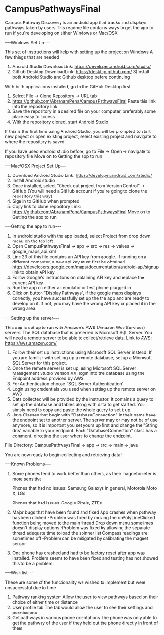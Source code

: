 # CampusPathwaysFinal
Campus Pathway Discovery is an android app that tracks and displays pathways taken by users
This readme file contains ways to get the app to run if you're developing on either Windows or Mac/OSX

---Windows Set Up---

This set of instructions will help with setting up the project on Windows
A few things that are needed
1) Android Studio DownloadLink: https://developer.android.com/studio/
2) Github Desktop DownloadLink: https://desktop.github.com/
3)Install both Android Studio and Github desktop before continuing

With both applications installed, go to the GitHub Desktop first
1) Select File -> Clone Repository -> URL tab
2) https://github.com/AbrahamPena/CampusPathwaysFinal Paste this link into the repository link
3) Save the repository in a desired file on your computer, preferably some place easy to access
4) With the repository cloned, start Android Studio

If this is the first time using Android Studio, you will be prompted to start new project
or open existing project, select existing project and navigate to where the repository is saved

If you have used Android studio before, go to File -> Open -> navigate to repository file
Move on to Getting the app to run

---Mac/OSX Project Set Up---
1) Download Android Studio Link: https://developer.android.com/studio/
2) Install Android studio
3) Once installed, select "Check out project from Version Control" -> GitHub
   (You will need a GitHub account if you're going to clone the repository this way)
4) Sign in to GitHub when prompted
5) Copy link to clone repository Link: https://github.com/AbrahamPena/CampusPathwaysFinal
Move on to Getting the app to run

---Getting the app to run---
1) In android studio with the app loaded, select Project from drop down menu on the top left
2) Open CampusPathwaysFinal -> app -> src -> res -> values -> google_maps_api.xml
3) Line 23 of this file contains an API key from google. If running on a different computer,
   a new api key must first be obtained.
   https://developers.google.com/maps/documentation/android-api/signup link to obtain API key
4) Follow Google's instructions on obtaining API key and replace the current API key
5) Run the app on either an emulator or test phone plugged in
6) Click on button "Display Pathways", if the google maps displays correctly, you have successfully
   set up the the app and are ready to develop on it. If not, you may have the wrong API key or placed
   it in the wrong area.
   
---Setting up the server---

This app is set up to run with Amazon's AWS (Amazon Web Services) servers. The SQL database that is preferred is Microsoft SQL Server.
You will need a remote server to be able to collect/retrieve data. Link to AWS: https://aws.amazon.com/
1) Follow their set up instructions using Microsoft SQL Server instead. If you are familiar with setting up a remote database,
set up a Microsoft SQL Server for this project.
2) Once the remote server is set up, using Microsoft SQL Server Management Studio Version XX, login
   into the database using the Endpoint address provided by AWS.
3) For Authentication choose “SQL Server Authentication”
4) Login using credentials you used when setting up the remote server on AWS
5) Data collected will be provided by the instructor. It contains a query to set up the database and tables
   along with data to get started. You simply need to copy and paste the whole query to set it up.
6) Java Classes that begin with "DatabaseConnection" in their name have the endpoint set to another server.
   The server may or may not be of use anymore, so it is important you set yours up first and change the
   "String dns" variable to your endpoint. Each "DatabaseConnection" class has a comment, directing the user 
   where to change the endpoint.
   
File Directory: CampusPathwaysFinal -> app -> src -> main -> java

You are now ready to begin collecting and retrieving data!

---Known Problems---
1) Some phones tend to work better than others, as their magnetometer is more sensitive

   Phones that had no issues: Samsung Galaxys in general, Motorola Moto X, LGs
   
   Phones that had issues: Google Pixels, ZTEs
2) Major bugs that have been found and fixed
   App crashes when pathway has been clicked
   -Problem was fixed by moving the onPolyLineClicked function being moved to the main thread
   Drop down menu sometimes doesn't display options
   -Problem was fixed by allowing the separate thread adequate time to load the spinner list
   Compass readings are sometimes off
   -Problem can be mitigated by calibrating the magnet sensor
3) One phone has crashed and had to be factory reset after app was installed.
   Problem seems to have been fixed and testing has not showed this to be a problem.

---Wish list---

These are some of the functionality we wished to implement but were unsuccessful due to time
1) Pathway ranking system
   Allow the user to view pathways based on their choice of either time or distance
2) User profile tab
   The tab would allow the user to see their settings and permissions
3) Get pathways in various phone orientations
   The phone was only able to get the pathway of the user if they held out the phone directly in front of them
